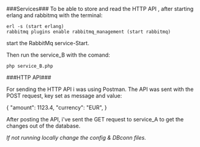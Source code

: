 ###Services###
To be able to store and read the HTTP API , after starting erlang and rabbitmq with the terminal:

	erl -s (start erlang)
	rabbitmq plugins enable rabbitmq_management (start rabbitmq)
start the RabbitMq service-Start.

Then run the service_B with the comand:
	
	php service_B.php


###HTTP API###

For sending the HTTP API i was using Postman. The API was sent with the POST request, key set as message and value:

{
	"amount": 1123.4,
	"currency": "EUR",
}

After posting the API, i've sent the GET request to service_A to get the changes out of the database.

*If not running locally change the config & DBconn files.*